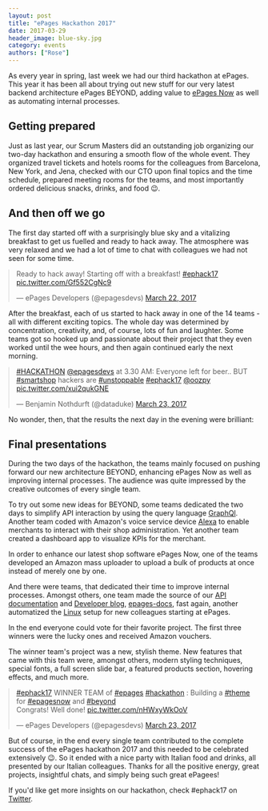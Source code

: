 ```yaml
---
layout: post
title: "ePages Hackathon 2017"
date: 2017-03-29
header_image: blue-sky.jpg
category: events
authors: ["Rose"]
---
```

<style>
.twitter-tweet {
  margin: auto;
}
</style>

As every year in spring, last week we had our third hackathon at ePages.
This year it has been all about trying out new stuff for our very latest backend architecture ePages BEYOND, adding value to [ePages Now](https://www.epages.com/en/now/) as well as automating internal processes.

## Getting prepared

Just as last year, our Scrum Masters did an outstanding job organizing our two-day hackathon and ensuring a smooth flow of the whole event.
They organized travel tickets and hotels rooms for the colleagues from Barcelona, New York, and Jena, checked with our CTO upon final topics and the time schedule, prepared meeting rooms for the teams, and most importantly ordered delicious snacks, drinks, and food 😉.

## And then off we go

The first day started off with a surprisingly blue sky and a vitalizing breakfast to get us fuelled and ready to hack away.
The atmosphere was very relaxed and we had a lot of time to chat with colleagues we had not seen for some time.

<blockquote class="twitter-tweet" data-lang="en"><p lang="en" dir="ltr">Ready to hack away! Starting off with a breakfast! <a href="https://twitter.com/hashtag/ephack17?src=hash">#ephack17</a> <a href="https://t.co/Gf552CgNc9">pic.twitter.com/Gf552CgNc9</a></p>&mdash; ePages Developers (@epagesdevs) <a href="https://twitter.com/epagesdevs/status/844451431872647168">March 22, 2017</a></blockquote>
<script async src="//platform.twitter.com/widgets.js" charset="utf-8"></script>

After the breakfast, each of us started to hack away in one of the 14 teams - all with different exciting topics.
The whole day was determined by concentration, creativity, and, of course, lots of fun and laughter.
Some teams got so hooked up and passionate about their project that they even worked until the wee hours, and then again continued early the next morning.

<blockquote class="twitter-tweet" data-lang="en"><p lang="en" dir="ltr"><a href="https://twitter.com/hashtag/HACKATHON?src=hash">#HACKATHON</a> <a href="https://twitter.com/epagesdevs">@epagesdevs</a> at 3.30 AM: Everyone left for beer.. BUT <a href="https://twitter.com/hashtag/smartshop?src=hash">#smartshop</a> hackers are <a href="https://twitter.com/hashtag/unstoppable?src=hash">#unstoppable</a> <a href="https://twitter.com/hashtag/ephack17?src=hash">#ephack17</a> <a href="https://twitter.com/oozpy">@oozpy</a> <a href="https://t.co/xui2qukGNE">pic.twitter.com/xui2qukGNE</a></p>&mdash; Benjamin Nothdurft (@dataduke) <a href="https://twitter.com/dataduke/status/844816040454307840">March 23, 2017</a></blockquote>
<script async src="//platform.twitter.com/widgets.js" charset="utf-8"></script>

No wonder, then, that the results the next day in the evening were brilliant:

## Final presentations

During the two days of the hackathon, the teams mainly focused on pushing forward our new architecture BEYOND, enhancing ePages Now as well as improving internal processes.
The audience was quite impressed by the creative outcomes of every single team.

To try out some new ideas for BEYOND, some teams dedicated the two days to simplify API interaction by using the query language [GraphQl](http://graphql.org/learn/).
Another team coded with Amazon's voice service device [Alexa](https://developer.amazon.com/alexa) to enable merchants to interact with their shop administration.
Yet another team created a dashboard app to visualize KPIs for the merchant.

In order to enhance our latest shop software ePages Now, one of the teams developed an Amazon mass uploader to upload a bulk of products at once instead of merely one by one.

And there were teams, that dedicated their time to improve internal processes.
Amongst others, one team made the source of our [API documentation](https://developer.epages.com/apps) and [Developer blog](https://developer.epages.com/blog), [epages-docs](https://github.com/ePages-de/epages-docs), fast again, another automatized the [Linux](https://www.linux.com/) setup for new colleagues starting at ePages.

In the end everyone could vote for their favorite project.
The first three winners were the lucky ones and received Amazon vouchers.

The winner team's project was a new, stylish theme.
New features that came with this team were, amongst others, modern styling techniques, special fonts, a full screen slide bar, a featured products section, hovering effects, and much more.

<blockquote class="twitter-tweet" data-lang="en"><p lang="en" dir="ltr"><a href="https://twitter.com/hashtag/ephack17?src=hash">#ephack17</a> WINNER TEAM of <a href="https://twitter.com/hashtag/epages?src=hash">#epages</a> <a href="https://twitter.com/hashtag/hackathon?src=hash">#hackathon</a> : Building a <a href="https://twitter.com/hashtag/theme?src=hash">#theme</a> for <a href="https://twitter.com/hashtag/epagesnow?src=hash">#epagesnow</a> and <a href="https://twitter.com/hashtag/beyond?src=hash">#beyond</a><br>Congrats! Well done! <a href="https://t.co/nHWxyWkOoV">pic.twitter.com/nHWxyWkOoV</a></p>&mdash; ePages Developers (@epagesdevs) <a href="https://twitter.com/epagesdevs/status/844973976208244736">March 23, 2017</a></blockquote>
<script async src="//platform.twitter.com/widgets.js" charset="utf-8"></script>

But of course, in the end every single team contributed to the complete success of the ePages hackathon 2017 and this needed to be celebrated extensively 😉.
So it ended with a nice party with Italian food and drinks, all presented by our Italian colleagues.
Thanks for all the positive energy, great projects, insightful chats, and simply being such great ePagees!

If you'd like get more insights on our hackathon, check #ephack17 on [Twitter](https://twitter.com/search?q=%23ephack17&src=typd).
